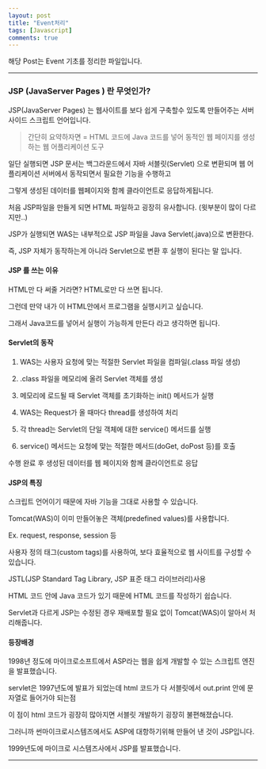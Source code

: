 ```yaml
---
layout: post
title: "Event처리"
tags: [Javascript]
comments: true
---
```

 
해당 Post는 Event 기초를 정리한 파일입니다.

---

### JSP (JavaServer Pages ) 란 무엇인가?

JSP(JavaServer Pages) 는 웹사이트를 보다 쉽게 구축할수 있도록 만들어주는 서버사이드 스크립트 언어입니다.

> 간단히 요약하자면 = HTML 코드에 Java 코드를 넣어 동적인 웹 페이지를 생성하는 웹 어플리케이션 도구

일단 실행되면 JSP 문서는 백그라운드에서 자바 서블릿(Servlet) 으로 변환되며 웹 어플리케이션 서버에서 동작되면서 필요한 기능을 수행하고

그렇게 생성된 데이터를 웹페이지와 함께 클라이언트로 응답하게됩니다.

처음 JSP파일을 만들게 되면 HTML 파일하고 굉장히 유사합니다. (윗부분이 많이 다르지만..)

JSP가 실행되면 WAS는 내부적으로 JSP 파일을 Java Servlet(.java)으로 변환한다.

즉, JSP 자체가 동작하는게 아니라 Servlet으로 변환 후 실행이 된다는 말 입니다.

####  JSP 를 쓰는 이유

HTML만 다 써줄 거라면? HTML로만 다 쓰면 됩니다.

그런데 만약 내가 이 HTML안에서 프로그램을 실행시키고 싶습니다.

그래서 Java코드를 넣어서 실행이 가능하게 만든다 라고 생각하면 됩니다.


#### Servlet의 동작

1) WAS는 사용자 요청에 맞는 적절한 Servlet 파일을 컴파일(.class 파일 생성)

2) .class 파일을 메모리에 올려 Servlet 객체를 생성

3) 메모리에 로드될 때 Servlet 객체를 초기화하는 init() 메서드가 실행

4) WAS는 Request가 올 때마다 thread를 생성하여 처리

5) 각 thread는 Servlet의 단일 객체에 대한 service() 메서드를 실행

6) service() 메서드는 요청에 맞는 적절한 메서드(doGet, doPost 등)를 호출

수행 완료 후 생성된 데이터를 웹 페이지와 함께 클라이언트로 응답


#### JSP의 특징

스크립트 언어이기 때문에 자바 기능을 그대로 사용할 수 있습니다.

Tomcat(WAS)이 이미 만들어놓은 객체(predefined values)를 사용합니다.

Ex. request, response, session 등

사용자 정의 태그(custom tags)를 사용하여, 보다 효율적으로 웹 사이트를 구성할 수 있습니다.

JSTL(JSP Standard Tag Library, JSP 표준 태그 라이브러리)사용

HTML 코드 안에 Java 코드가 있기 때문에 HTML 코드를 작성하기 쉽습니다.

Servlet과 다르게 JSP는 수정된 경우 재배포할 필요 없이 Tomcat(WAS)이 알아서 처리해줍니다.

#### 등장배경

1998년 정도에 마이크로소프트에서 ASP라는 웹을 쉽게 개발할 수 있는 스크립트 엔진을 발표했습니다.

servlet은 1997년도에 발표가 되었는데 html 코드가 다 서블릿에서 out.print 안에 문자열로 들어가야 되는점

이 점이 html 코드가 굉장히 많아지면 서블릿 개발하기 굉장히 불편해졌습니다.

그러니까  썬마이크로시스템즈에서도 ASP에 대항하기위해 만들어 낸 것이 JSP입니다.

1999년도에 마이크로 시스템즈사에서 JSP를 발표했습니다.

---

